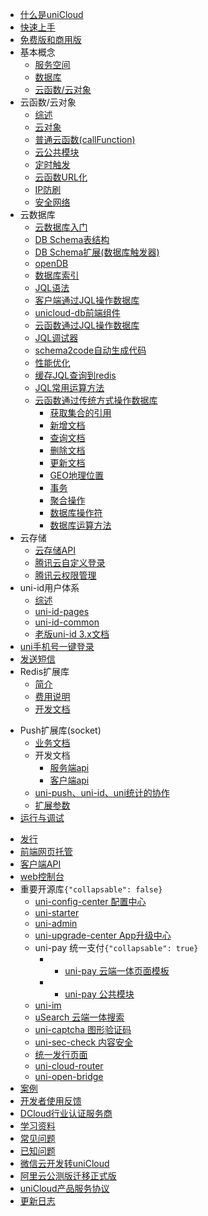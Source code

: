 * [什么是uniCloud](uniCloud/README.md)
* [快速上手](uniCloud/quickstart.md)
* [免费版和商用版](uniCloud/price.md)
* 基本概念
  * [服务空间](uniCloud/concepts/space.md)
  * [数据库](uniCloud/concepts/database.md)
  * [云函数/云对象](uniCloud/concepts/cloudfunction.md)
* 云函数/云对象
  * [综述](uniCloud/cf-functions.md)
  * [云对象](uniCloud/cloud-obj.md)
  * [普通云函数(callFunction)](uniCloud/cf-callfunction.md)
  * [云公共模块](uniCloud/cf-common.md)
  * [定时触发](uniCloud/trigger.md)
  * [云函数URL化](uniCloud/http.md)
  * [IP防刷](ip-filter.md)
  * [安全网络](secure-network.md)
* 云数据库
  * [云数据库入门](uniCloud/hellodb.md)
  * [DB Schema表结构](uniCloud/schema.md)
  * [DB Schema扩展(数据库触发器)](uniCloud/jql-schema-ext.md)
  * [openDB](uniCloud/opendb)
  * [数据库索引](uniCloud/db-index.md)
  * [JQL语法](uniCloud/jql.md)
  * [客户端通过JQL操作数据库](uniCloud/clientdb.md)
  * [unicloud-db前端组件](uniCloud/unicloud-db.md)
  * [云函数通过JQL操作数据库](uniCloud/jql-cloud.md)
  * [JQL调试器](uniCloud/jql-runner.md)
  * [schema2code自动生成代码](schema2code.md)
  * [性能优化](uniCloud/db-performance.md)
  * [缓存JQL查询到redis](uniCloud/jql-cache-redis.md)
  * [JQL常用运算方法](uniCloud/jql-operator-example.md)
  * [云函数通过传统方式操作数据库](uniCloud/cf-database.md)
    * [获取集合的引用](uniCloud/cf-database.md?id=get-collection)
    * [新增文档](uniCloud/cf-database.md?id=add)
    * [查询文档](uniCloud/cf-database.md?id=query)
    * [删除文档](uniCloud/cf-database.md?id=remove)
    * [更新文档](uniCloud/cf-database.md?id=update)
    * [GEO地理位置](uniCloud/cf-database.md?id=geo)
    * [事务](uniCloud/cf-database.md?id=transaction)
    * [聚合操作](uniCloud/cf-database-aggregate.md)
    * [数据库操作符](uniCloud/cf-database-dbcmd.md)
    * [数据库运算方法](uniCloud/cf-database-aggregate-operator.md)
* 云存储
  * [云存储API](uniCloud/storage.md)
  * [腾讯云自定义登录](uniCloud/authentication.md)
  * [腾讯云权限管理](uniCloud/policy-tcb.md)
* uni-id用户体系
  * [综述](uniCloud/uni-id-summary.md)
  * [uni-id-pages](uniCloud/uni-id-pages.md)
  * [uni-id-common](uniCloud/uni-id-common.md)
  * [老版uni-id 3.x文档](uniCloud/uni-id.md)
* [uni手机号一键登录](uniCloud/univerify.md)
* [发送短信](uniCloud/send-sms.md)
* Redis扩展库
  * [简介](uniCloud/redis-introduction.md)
  * [费用说明](uniCloud/redis-buy.md)
  * [开发文档](uniCloud/redis.md)
<!-- * 实人认证
  * [简介](uniCloud/uni-frv/introduction.md)
  * [费用说明](uniCloud/uni-frv/price.md)
  * [开通服务](uniCloud/uni-frv/service.md)
  * [开发文档](uniCloud/uni-frv/dev.md) -->
* Push扩展库(socket)
  * [业务文档](/unipush-v2.md)
  * 开发文档  
    * [服务端api](uniCloud/uni-cloud-push/api.md)  
    * [客户端api](/api/plugins/push.md)
  * [uni-push、uni-id、uni统计的协作](uniCloud/uni-cloud-push/mate.md)
  * [扩展参数](uniCloud/uni-cloud-push/options.md)
* [运行与调试](uniCloud/rundebug.md)
 <!-- * [日志输出](uniCloud/cf-logger.md) -->
* [发行](uniCloud/publish.md)
* [前端网页托管](uniCloud/hosting.md)
* [客户端API](uniCloud/client-sdk.md)
* [web控制台](https://unicloud.dcloud.net.cn)
* 重要开源库```{"collapsable": false}```
  * [uni-config-center 配置中心](uniCloud/uni-config-center.md)
  * [uni-starter](uniCloud/uni-starter.md)
  * [uni-admin](uniCloud/admin.md)
  * [uni-upgrade-center App升级中心](uniCloud/upgrade-center.md)
  * uni-pay 统一支付```{"collapsable": true}```
	* * [uni-pay 云端一体页面模板](uniCloud/uni-pay.md)
	* * [uni-pay 公共模块](uniCloud/unipay.md)
  * [uni-im](uniCloud/uni-im.md)
  * [uSearch 云端一体搜索](https://ext.dcloud.net.cn/plugin?id=3851)
  * [uni-captcha 图形验证码](uniCloud/uni-captcha.md)
  * [uni-sec-check 内容安全](https://ext.dcloud.net.cn/plugin?id=5460)
  * [统一发行页面](uni-portal.md)
  * [uni-cloud-router](uniCloud/uni-cloud-router.md)
  * [uni-open-bridge](uniCloud/uni-open-bridge.md)
* [案例](uniCloud/resource.md)
* [开发者使用反馈](uniCloud/feedback.md)
* [DCloud行业认证服务商](https://ask.dcloud.net.cn/article/39388)
* [学习资料](uniCloud/learning.md)
* [常见问题](uniCloud/faq.md)
* [已知问题](uniCloud/known-issue.md)
* [微信云开发转uniCloud](uniCloud/wx2unicloud.md)
* [阿里云公测版迁移正式版](uniCloud/aliyun-migrate-business.md)
* [uniCloud产品服务协议](uniCloud/agreement.md)
* [更新日志](uniCloud/release.md)

